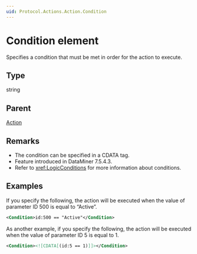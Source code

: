 ```yaml
---
uid: Protocol.Actions.Action.Condition
---
```


# Condition element

Specifies a condition that must be met in order for the action to execute.

## Type

string

## Parent

[Action](xref:Protocol.Actions.Action)

## Remarks

- The condition can be specified in a CDATA tag.
- Feature introduced in DataMiner 7.5.4.3.
- Refer to <xref:LogicConditions> for more information about conditions.

## Examples

If you specify the following, the action will be executed when the value of parameter ID 500 is equal to “Active”.

```xml
<Condition>id:500 == "Active"</Condition>
```

As another example, if you specify the following, the action will be executed when the value of parameter ID 5 is equal to 1.

```xml
<Condition><![CDATA[(id:5 == 1)]]></Condition>
```
